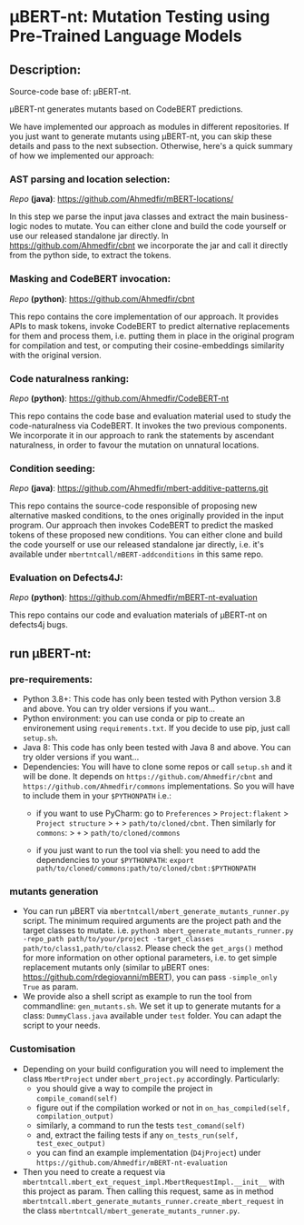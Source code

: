 # μBERT-nt: Mutation Testing using Pre-Trained Language Models

## Description: 

Source-code base of: μBERT-nt.

μBERT-nt generates mutants based on CodeBERT predictions.


We have implemented our approach as modules in different repositories. 
If you just want to generate mutants using μBERT-nt, you can skip these details and pass to the next subsection.
Otherwise, here's a quick summary of how we implemented our approach:

### AST parsing and location selection:
_Repo_ **(java)**: https://github.com/Ahmedfir/mBERT-locations/

In this step we parse the input java classes and extract the main business-logic nodes to mutate.
You can either clone and build the code yourself or use our released standalone jar directly.
In https://github.com/Ahmedfir/cbnt we incorporate the jar and call it directly from the python side, 
to extract the tokens.
 
### Masking and CodeBERT invocation: 
_Repo_ **(python)**: https://github.com/Ahmedfir/cbnt

This repo contains the core implementation of our approach.
It provides APIs to mask tokens, invoke CodeBERT to predict alternative replacements for them and process them, 
i.e. putting them in place in the original program for compilation and test, 
or computing their cosine-embeddings similarity with the original version.  

### Code naturalness ranking: 
_Repo_ **(python)**: https://github.com/Ahmedfir/CodeBERT-nt

This repo contains the code base and evaluation material used to study the code-naturalness via CodeBERT.
It invokes the two previous components.
We incorporate it in our approach to rank the statements by ascendant naturalness, 
in order to favour the mutation on unnatural locations. 

### Condition seeding:
_Repo_ **(java)**: https://github.com/Ahmedfir/mbert-additive-patterns.git

This repo contains the source-code responsible of proposing new alternative masked conditions, 
to the ones originally provided in the input program.
Our approach then invokes CodeBERT to predict the masked tokens of these proposed new conditions.
You can either clone and build the code yourself or use our released standalone jar directly,
i.e. it's available under `mbertntcall/mBERT-addconditions` in this same repo. 

### Evaluation on Defects4J: 
_Repo_ **(python)**: https://github.com/Ahmedfir/mBERT-nt-evaluation

This repo contains our code and evaluation materials of μBERT-nt on defects4j bugs.


## run μBERT-nt:

### pre-requirements:

- Python 3.8+: This code has only been tested with Python version 3.8 and above. You can try older versions if you want...
- Python environment: you can use conda or pip to create an environement using `requirements.txt`. If you decide to use pip, just call `setup.sh`.
- Java 8: This code has only been tested with Java 8 and above. You can try older versions if you want...
- Dependencies: You will have to clone some repos or call `setup.sh` and it will be done. 
It depends on `https://github.com/Ahmedfir/cbnt` and `https://github.com/Ahmedfir/commons` implementations.
So you will have to include them in your `$PYTHONPATH` i.e.:
  - if you want to use PyCharm: 
  go to `Preferences` > `Project:flakent` > `Project structure` > `+` > `path/to/cloned/cbnt`. 
  Then similarly for `commons`: > `+` > `path/to/cloned/commons`
 
  - if you just want to run the tool via shell: 
  you need to add the dependencies to your `$PYTHONPATH`: `export path/to/cloned/commons:path/to/cloned/cbnt:$PYTHONPATH`

### mutants generation

- You can run μBERT via `mbertntcall/mbert_generate_mutants_runner.py` script. 
The minimum required arguments are the project path and the target classes to mutate.
i.e. `python3 mbert_generate_mutants_runner.py -repo_path path/to/your/project -target_classes path/to/class1,path/to/class2`.
Please check the `get_args()` method for more information on other optional parameters, i.e. 
to get simple replacement mutants only (similar to μBERT ones: https://github.com/rdegiovanni/mBERT), you can pass `-simple_only True` as param.
- We provide also a shell script as example to run the tool from commandline:  `gen_mutants.sh`.
We set it up to generate mutants for a class: `DummyClass.java` available under `test` folder.
You can adapt the script to your needs.

### Customisation 

- Depending on your build configuration you will need to implement the class `MbertProject` under `mbert_project.py` accordingly. Particularly:
  - you should give a way to compile the project in `compile_comand(self)`
  - figure out if the compilation worked or not in `on_has_compiled(self, compilation_output)`
  - similarly, a command to run the tests `test_comand(self)`
  - and, extract the failing tests if any `on_tests_run(self, test_exec_output)`
  - you can find an example implementation (`D4jProject`)  under `https://github.com/Ahmedfir/mBERT-nt-evaluation`
- Then you need to create a request via `mbertntcall.mbert_ext_request_impl.MbertRequestImpl.__init__` with this project as param. Then calling this request, same as 
in method `mbertntcall.mbert_generate_mutants_runner.create_mbert_request` in the class `mbertntcall/mbert_generate_mutants_runner.py`.







